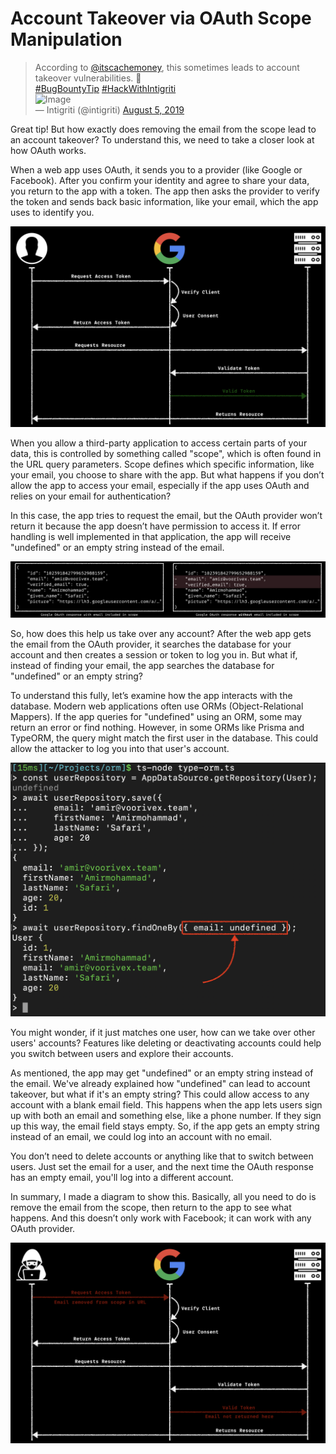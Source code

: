 # Account Takeover via OAuth Scope Manipulation
> According to [@itscachemoney](https://twitter.com/itscachemoney), this sometimes leads to account takeover vulnerabilities. 🤯  
> [#BugBountyTip](https://twitter.com/hashtag/BugBountyTip?src=hash&ref_src=twsrc%5Etfw) [#HackWithIntigriti](https://twitter.com/hashtag/HackWithIntigriti?src=hash&ref_src=twsrc%5Etfw)  
> ![Image](https://pbs.twimg.com/media/EBNn4ZJWkAUNBqb?format=png&name=large)  
> — Intigriti (@intigriti) [August 5, 2019](https://x.com/intigriti/status/1158383750490800128?ref_src=twsrc%5Etfw)

Great tip! But how exactly does removing the email from the scope lead to an account takeover? To understand this, we need to take a closer look at how OAuth works.

When a web app uses OAuth, it sends you to a provider (like Google or Facebook). After you confirm your identity and agree to share your data, you return to the app with a token. The app then asks the provider to verify the token and sends back basic information, like your email, which the app uses to identify you.

![](./images/1.png)

When you allow a third-party application to access certain parts of your data, this is controlled by something called "scope", which is often found in the URL query parameters. Scope defines which specific information, like your email, you choose to share with the app. But what happens if you don’t allow the app to access your email, especially if the app uses OAuth and relies on your email for authentication?

In this case, the app tries to request the email, but the OAuth provider won’t return it because the app doesn’t have permission to access it. If error handling is well implemented in that application, the app will receive "undefined" or an empty string instead of the email.

![](./images/2.png)

So, how does this help us take over any account? After the web app gets the email from the OAuth provider, it searches the database for your account and then creates a session or token to log you in. But what if, instead of finding your email, the app searches the database for "undefined" or an empty string?

To understand this fully, let’s examine how the app interacts with the database. Modern web applications often use ORMs (Object-Relational Mappers). If the app queries for "undefined" using an ORM, some may return an error or find nothing. However, in some ORMs like Prisma and TypeORM, the query might match the first user in the database. This could allow the attacker to log you into that user's account.

![](./images/4.png)

You might wonder, if it just matches one user, how can we take over other users' accounts? Features like deleting or deactivating accounts could help you switch between users and explore their accounts.

As mentioned, the app may get "undefined" or an empty string instead of the email. We've already explained how "undefined" can lead to account takeover, but what if it's an empty string? This could allow access to any account with a blank email field. This happens when the app lets users sign up with both an email and something else, like a phone number. If they sign up this way, the email field stays empty. So, if the app gets an empty string instead of an email, we could log into an account with no email.

You don’t need to delete accounts or anything like that to switch between users. Just set the email for a user, and the next time the OAuth response has an empty email, you'll log into a different account.

In summary, I made a diagram to show this.  Basically, all you need to do is remove the email from the scope, then return to the app to see what happens. And this doesn’t only work with Facebook; it can work with any OAuth provider.

![](./images/3.png)
